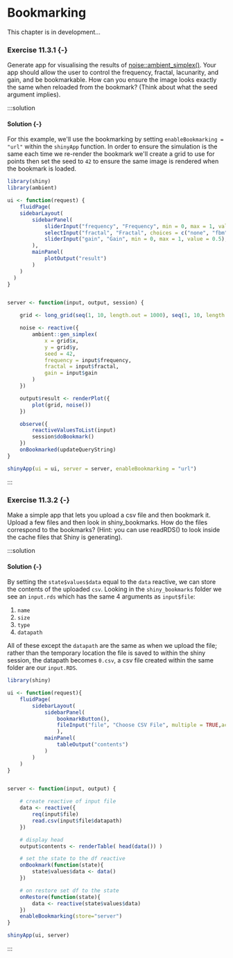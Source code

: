 # Bookmarking

<!--html_preserve--><div class="TODO">
This chapter is in development...
</div><!--/html_preserve-->

### Exercise 11.3.1 {-}

Generate app for visualising the results of [noise::ambient_simplex()](https://ambient.data-imaginist.com/reference/noise_simplex.html). Your app should allow the user to control the frequency, fractal, lacunarity, and gain, and be bookmarkable. How can you ensure the image looks exactly the same when reloaded from the bookmark? (Think about what the seed argument implies).

:::solution
#### Solution {-}

For this example, we'll use the bookmarking by setting `enableBookmarking = "url"` within the `shinyApp` function. In order to ensure the simulation is the same each time we re-render the bookmark we'll create a grid to use for points then set the seed to `42` to ensure the same image is rendered when the bookmark is loaded.


```r
library(shiny)
library(ambient)

ui <- function(request) {
    fluidPage(
    sidebarLayout(
        sidebarPanel(
            sliderInput("frequency", "Frequency", min = 0, max = 1, value = 0.01),
            selectInput("fractal", "Fractal", choices = c("none", "fbm", "billow", "rigid-multi")),
            sliderInput("gain", "Gain", min = 0, max = 1, value = 0.5),
        ),
        mainPanel(
            plotOutput("result")
        )
    )
  )
}


server <- function(input, output, session) {

    grid <- long_grid(seq(1, 10, length.out = 1000), seq(1, 10, length.out = 1000))

    noise <- reactive({
        ambient::gen_simplex(
            x = grid$x,
            y = grid$y,
            seed = 42,
            frequency = input$frequency,
            fractal = input$fractal,
            gain = input$gain
        )
    })

    output$result <- renderPlot({
        plot(grid, noise())
    })

    observe({
        reactiveValuesToList(input)
        session$doBookmark()
    })
    onBookmarked(updateQueryString)
}

shinyApp(ui = ui, server = server, enableBookmarking = "url")
```
:::

<!---------------------------------------------------------------------------->
<!---------------------------------------------------------------------------->
<!---------------------------------------------------------------------------->

### Exercise 11.3.2 {-}

Make a simple app that lets you upload a csv file and then bookmark it. Upload a few files and then look in shiny_bookmarks. How do the files correspond to the bookmarks? (Hint: you can use readRDS() to look inside the cache files that Shiny is generating).

:::solution
#### Solution {-}

By setting the `state$values$data` equal to the `data` reactive, we can store the contents of the uploaded `csv`. Looking in the `shiny_bookmarks` folder we see an `input.rds` which has the same 4 arguments as `input$file`:

 1. `name`
 2. `size`
 3. `type`
 4. `datapath`

All of these except the `datapath` are the same as when we upload the file; rather than the temporary location the file is saved to within the shiny session, the datapath becomes `0.csv`, a csv file created within the same folder are our `input.RDS`.


```r
library(shiny)

ui <- function(request){
    fluidPage(
        sidebarLayout(
            sidebarPanel(
                bookmarkButton(),
                fileInput("file", "Choose CSV File", multiple = TRUE,accept = ".csv")
                ),
            mainPanel(
                tableOutput("contents")
            )
        )
    )
}


server <- function(input, output) {

    # create reactive of input file
    data <- reactive({
        req(input$file)
        read.csv(input$file$datapath)
    })

    # display head
    output$contents <- renderTable( head(data()) )

    # set the state to the df reactive
    onBookmark(function(state){
        state$values$data <- data()
    })

    # on restore set df to the state
    onRestore(function(state){
        data <- reactive(state$values$data)
    })
    enableBookmarking(store="server")
}

shinyApp(ui, server)
```
:::
